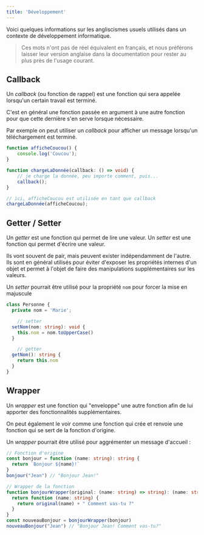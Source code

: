 ```yaml
---
title: 'Développement'
---
```


Voici quelques informations sur les angliscismes usuels utilisés dans un contexte de développement informatique.

> Ces mots n'ont pas de réel équivalent en français, et nous préférons laisser leur version anglaise dans la documentation pour rester au plus près de l'usage courant.

## Callback

Un _callback_ (ou fonction de rappel) est une fonction qui sera appelée lorsqu'un certain travail est terminé.

C'est en général une fonction passée en argument à une autre fonction pour que cette dernière s'en serve lorsque nécessaire.

Par exemple on peut utiliser un _callback_ pour afficher un message lorsqu'un téléchargement est terminé.
```ts
function afficheCoucou() {
	console.log('Coucou');
}

function chargeLaDonnée(callback: () => void) {
	// je charge la donnée, peu importe comment, puis...
 	callback();
}

// ici, afficheCoucou est utilisée en tant que callback
chargeLaDonnée(afficheCoucou);
```

## Getter / Setter

Un _getter_ est une fonction qui permet de lire une valeur.
Un _setter_ est une fonction qui permet d'écrire une valeur.

Ils vont souvent de pair, mais peuvent exister indépendamment de l'autre.
Ils sont en général utilisés pour éviter d'exposer les propriétés internes d'un objet et permet à l'objet de faire des manipulations supplémentaires sur les valeurs.

Un _setter_ pourrait être utilisé pour la propriété `nom` pour forcer la mise en majuscule
```ts
class Personne {
  private nom = 'Marie';

	// setter
  setNom(nom: string): void {
    this.nom = nom.toUpperCase()
  }

	// getter
  getNom(): string {
    return this.nom
  }
}
```

## Wrapper

Un _wrapper_ est une fonction qui "enveloppe" une autre fonction afin de lui apporter des fonctionnalités supplémentaires.

On peut également le voir comme une fonction qui crée et renvoie une fonction qui se sert de la fonction d'origine.

Un _wrapper_ pourrait être utilisé pour aggrémenter un message d'accueil :
```ts
// Fonction d'origine
const bonjour = function (name: string): string {
  return `Bonjour ${name}!`
}
bonjour("Jean") // "Bonjour Jean!"

// Wrapper de la fonction
function bonjourWrapper(original: (name: string) => string): (name: string) => string {
  return function (name: string) {
    return original(name) + " Comment vas-tu ?"
  }
}
const nouveauBonjour = bonjourWrapper(bonjour)
nouveauBonjour("Jean") // "Bonjour Jean! Comment vas-tu?"
```
